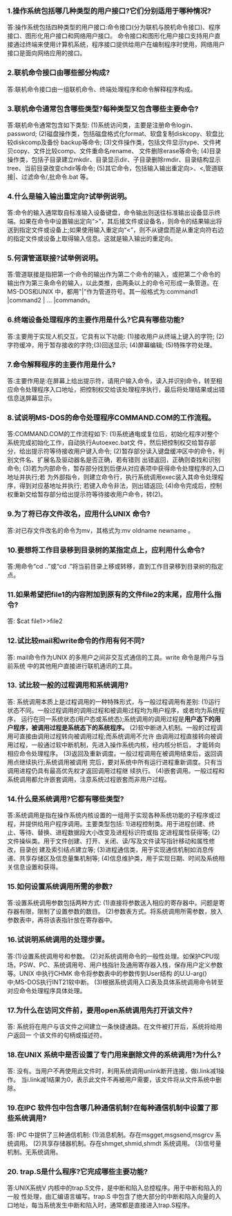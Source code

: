 ### 1.操作系统包括哪几种类型的用户接口?它们分别适用于哪种情况? 
答:操作系统包括四种类型的用户接口:命令接口(分为联机与脱机命令接口)、程序接口、图形化用户接口和网络用户接口。 命令接口和图形化用户接口支持用户直接通过终端来使用计算机系统，程序接口提供给用户在编制程序时使用，网络用户接口是面向网络应用的接口。

### 2.联机命令接口由哪些部分构成? 
答:联机命令接口由一组联机命令、终端处理程序和命令解释程序构成。 

### 3.联机命令通常包含哪些类型?每种类型又包含哪些主要命令?
答:联机命令通常包含如下类型:
(1)系统访问类，主要是注册命令login、password; 
(2)磁盘操作类，包括磁盘格式化format、软盘复制diskcopy、软盘比较diskcomp及备份 backup等命令; 
(3)文件操作类，包括文件显示type、文件拷贝copy、文件比较comp、文件重命名rename、 文件删除erase等命令; 
(4)目录操作类，包括子目录建立mkdir、目录显示dir、子目录删除rmdir、目录结构显示 tree、当前目录改变chdir等命令; 
(5)其它命令，包括输入输出重定向>、<,管道联接|、过滤命令/,批命令.bat 等。

### 4.什么是输入输出重定向?试举例说明。 
答:命令的输入通常取自标准输入设备键盘，命令输出则送往标准输出设备显示终端。如果在命令中设置输出定向“>”，其后接文件或设备名，则命令的结果输出将送到指定文件或设备上;如果使用输入重定向“<”，则不从键盘而是从重定向符右边的指定文件或设备上取得输入信息。这就是输入输出的重定向。

### 5.何谓管道联接?试举例说明。 
答:管道联接是指把第一个命令的输出作为第二个命令的输入，或把第二个命令的输出作为第三条命令的输入，以此类推，由两条以上的命令可形成一条管道。在MS-DOS和UNIX 中，都用"|"作为管道符号。其一般格式为:command1 |command2 | ... |commandn。

### 6.终端设备处理程序的主要作用是什么?它具有哪些功能? 
答:主要用于实现人机交互，它具有以下功能:
(1)接收用户从终端上键入的字符; (2)字符缓冲，用于暂存接收的字符;(3)回送显示; (4)屏幕编辑; (5)特殊字符处理。

### 7.命令解释程序的主要作用是什么? 
答:主要作用是:在屏幕上给出提示符，请用户输入命令，读入并识别命令，转至相应命令处理程序入口地址，把控制权交给该处理程序执行，最后将处理结果或出错信息送屏幕显示。

### 8.试说明MS-DOS的命令处理程序COMMAND.COM的工作流程。 
答:COMMAND.COM的工作流程如下: 
(1)系统通电或复位后，初始化程序对整个系统完成初始化工作，自动执行Autoexec.bat文 件，然后把控制权交给暂存部分，给出提示符等待接收用户键入命令; 
(2)暂存部分读入键盘缓冲区中的命令，判别文件名、扩展名及驱动器名是否正确，若有错则 出错返回，正确则查找和识别命令; 
(3)若为内部命令，暂存部分找到后便从对应表项中获得命令处理程序的入口地址并执行;若 为外部指令，则建立命令行，执行系统调用exec装入其命令处理程序，得到对应基地址并执行; 若键入命令非法，则出错返回; 
(4)命令完成后，控制权重新交给暂存部分给出提示符等待接收用户命令，转(2)。
### 9.为了将已存文件改名，应用什么UNIX 命令? 
答:对已存文件改名的命令为mv，其格式为:mv oldname newname 。 

### 10.要想将工作目录移到目录树的某指定点上，应利用什么命令?
答:用命令“cd ..”或“cd .”将当前目录上移或转移，直到工作目录移到目录树的指定点。

### 11.如果希望把file1的内容附加到原有的文件file2的末尾，应用什么指令?
答: $cat file1>>file2

### 12.试比较mail和write命令的作用有何不同?
答: mail命令作为UNIX 的多用户之间非交互式通信的工具。write 命令是用户与当前系统 中的其他用户直接进行联机通讯的工具。

### 13. 试比较一般的过程调用和系统调用?
答: 系统调用本质上是过程调用的一种特殊形式，与一般过程调用有差别: 
(1)运行状态不同。一般过程调用的调用过程和被调用过程均为用户程序，或者均为系统程序， 运行在同一系统状态(用户态或系统态);系统调用的调用过程是**用户态下的用户程序，被调用过程是系统态下的系统程序。**
(2)软中断进入机制。一般的过程调用可直接由调用过程转向被调用过程;而系统调用不允许 由调用过程直接转向被调用过程，一般通过软中断机制，先进入操作系统内核，经内核分析后， 才能转向相应命令处理程序。 
(3)返回及重新调度。一般过程调用在被调用结束后，返回调用点继续执行;系统调用被调用 完后，要对系统中所有运行进程重新调度。只有当调用进程仍具有最高优先权才返回调用过程继 续执行。 
(4)嵌套调用。一般过程和系统调用都允许嵌套调用，注意系统过程嵌套而非用户过程。

### 14.什么是系统调用?它都有哪些类型?
答:系统调用是指在操作系统内核设置的一组用于实现各种系统功能的子程序或过程，并提供给用户程序调用。主要类型包括:
1)进程控制类。用于进程创建、终止、等待、替换、进程数据段大小改变及进程标识符或指 定进程属性获得等; 
(2)文件操纵类。用于文件创建、打开、关闭、读/写及文件读写指针移动和属性修改，目录创 建及索引结点建立等; 
(3)进程通信类，用于实现通信机制如消息传递、共享存储区及信息量集机制等; (4)信息维护类，用于实现日期、时间及系统相关信息设置和获得。

### 15.如何设置系统调用所需的参数?
答:设置系统调用参数包括两种方式: 
(1)直接将参数送入相应的寄存器中。问题是寄存器有限，限制了设置参数的数目。 
(2)参数表方式。将系统调用所需参数，放入参数表中，再将该表指针放在寄存器中。

### 16.试说明系统调用的处理步骤。
答:(1)设置系统调用号和参数。 
(2)对系统调用命令的一般性处理。如保护CPU现场，PSW、PC、系统调用号、用户栈指针及通用寄存器入栈，保存用户定义参数等。UNIX 中执行CHMK 命令将参数表中的参数传到User结构 的U.U-arg()中;MS-DOS执行INT21软中断。 
(3)根据系统调用入口表及具体系统调用命令转至对应命令处理程序具体处理。

### 17.为什么在访问文件前，要用open系统调用先打开该文件?
答: 系统将在用户与该文件之间建立一条快捷通路。在文件被打开后，系统将给用户返回一 个该文件的句柄或描述符。

### 18.在UNIX 系统中是否设置了专门用来删除文件的系统调用?为什么?
答: 没有。当用户不再使用此文件时，利用系统调用unlink断开连接，做i.link减1操作。 当i.link减1结果为0，表示此文件不再被用户需要，该文件将从文件系统中删除。

### 19.在IPC 软件包中包含哪几种通信机制?在每种通信机制中设置了那些系统调用? 
答: IPC 中提供了三种通信机制: (1)消息机制。存在msgget,msgsend,msgrcv 系统调用。 (2)共享存储器机制。存在shmget,shmid,shmdt 系统调用。 (3)信号量机制。无系统调用。

### 20. trap.S是什么程序?它完成哪些主要功能?
答:UNIX系统V 内核中的trap.S文件，是中断和陷入总控程序。用于中断和陷入的一般 性处理，由汇编语言编写。trap.S 中包含了绝大部分的中断和陷入向量的入口地址，每当系统发生中断和陷入时，通常都是直接进入trap.S程序。
